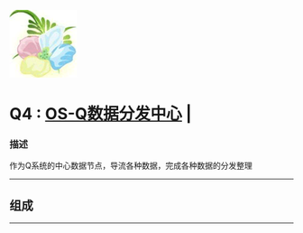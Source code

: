 ﻿[![sites](docs/yimi.png)](http://www.os-q.com)

# Q4 : [OS-Q数据分发中心](https://github.com/OS-Q/Q4) | 

### 描述

作为Q系统的中心数据节点，导流各种数据，完成各种数据的分发整理

---

## 组成



---


